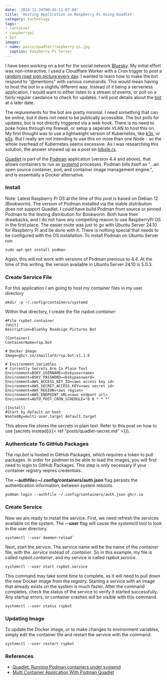 ```yaml
---
date: '2024-11-24T08:45:11-07:00'
title: 'Hosting Application on Raspberry Pi Using Quadlet'
category: technology
tags:
- container
- raspberrypi
- bot
images:
- name: posts/quadlet/raspberry-pi.jpg
  caption: Raspberry Pi Server
---
```

I have been working on a bot for the social network [Bluesky](https://bsky.app).  My initial effort was non-interactive.  I used a Cloudflare Worker with a Cron trigger to post a [random road sign picture every day](http://github.com/zmaillard/rspodt).  I wanted to learn how to make the bot respond to "@mentions" with various commands.  This would mean having to host the bot in a slightly different way.  Instead of it being a serverless application, I would want to either listen to a stream of events, or poll on a fairly regular caedance to check for updates.  I will post details about the [bot](http://github.com/zmaillard/rsp.bot) at a later date.


The reqiurements for the bot are pretty minimal.  I need something that can be online, but it does not need to be publically accessible.  The bot polls for updates, but is not directly triggered via a web hook.  There is no need to poke holes through my firewall, or setup a seperate VLAN to host this on.  My first thought was to use a lightweight version of Kubernetes, like [k3s](http://k3s.io), or [k0s](http://k0sproject.io).  But I really am not intending to use this on more than one Node - so the whole overhead of Kubernetes seems excessive.  As I was researching this solution, the answer showed up as a post on [lobste.rs](https://lobste.rs/s/vajg5m/what_is_boring_technology_solution_for).


[Quadlet](https://docs.podman.io/en/latest/markdown/podman-systemd.unit.5.html) is part of the [Podman](https://podman.io) application (version 4.4 and above), that allows containers to run as [systemd](https://systemd.io) processes.  Podman bills itself as "...an open source container, pod, and container image management engine.", and is essentially a Docker alternative.

### Install
Note: Latest Raspberry Pi OS at the time of this post is based on Debian 12 (Bookworm).  The version of Podman installed via the stable distribution does not support Quadlet.  I could have build Podman from source or pinned Podman to the testing distribution for Bookworm.  Both have their drawbacks, and I do not have any compelling reason to use RaspberryPi OS in the first place.  The easier route was just to go with Ubuntu Server 24.10 for Raspberry Pi and be done with it.  There is nothing special that needs to be configured with the OS installation.  To install Podman on Ubuntu Server run:

```
sudo apt-get install podman
```

Again, this will not work with versions of Podman previous to 4.4.  At the time of this writing, the version available in Ubuntu Server 24.10 is 5.0.3.

### Create Service File
For this application I am going to host my container files in my user directory
```
mkdir -p ~/.config/containers/systemd
```

Within that directory, I create the file *rspbot.container*:
```
#File rspbot.container
[Unit]
Description=BlueSky Roadsign Pictures Bot

[Container]
ContainerName=rsp.bot

# Docker Image
Image=ghcr.io/zmaillard/rsp.bot:v1.1.0

# Environment Variables
# Currently Secrets Are In Plain Text
Environment=BSKY_USERNAME=<bskyusername>
Environment=BSKY_PASSWORD=<bskypassword>
Environment=AWS_ACCESS_KEY_ID=<aws access key id>
Environment=AWS_SECRET_ACCESS_KEY=<aws secret id>
Environment=AWS_REGION=<aws region>
Environment=AWS_ENDPOINT_URL=<aws endpont url>
Environment=AUTO_POST_CRON_SCHEDULE="0 0 * * *"

[Install]
#Start by default on boot
WantedBy=multi-user.target default.target
```

This above file stores the secrets in plain text.  Refer to this post on how to use [secrets instead]({{< ref "posts/quadlet-secret.md" >}}).


### Authenticate To GitHub Packages
The *rsp.bot* is hosted in GitHub Packages, which requires a token to pull packages.  In order for *podman* to be able to load the images, you will first need to login to GitHub Packages.  This step is only necessary if your container registry reqires credentials.

The **--authfile=~/.config/containers/auth.json** flag persists the authentication information, between system reboots.

```
podman login --authfile ~/.config/containers/auth.json ghcr.io
```

### Create Service
Now we are ready to install the service.  First, we need refresh the services available on the system.  The **--user** flag will cause the *systemctl* tool to look in the user directory.

```
systemctl --user daemon-reload`
```

Next, start the service.  The service name will be the name of the container file, with the *.service* instead of *.container*.  So in this example, my file is called *rspbot.container*, and my service is called *rspbot.service*.

```
systemctl --user start rspbot.service
```

This command may take some time to complete, as it will need to pull down the new Docker image from the registry.  Starting a service with an image that already exists on the system is much faster.  After the command completes, check the status of the service to verify it started successfully.  Any startup errors, or container crashes will be visible with this command.

```
systemctl --user status rspbot
```

### Updating Image
To update the Docker image, or to make changes to environment variables, simply edit the container file and restart the service with the command:

```
systemctl --user restart rspbot
```

### References
- [Quadlet: Running Podman containers under systemd](https://mo8it.com/blog/quadlet/)
- [Multi Container Application With Podman Quadlet](https://www.redhat.com/en/blog/multi-container-application-podman-quadlet)

